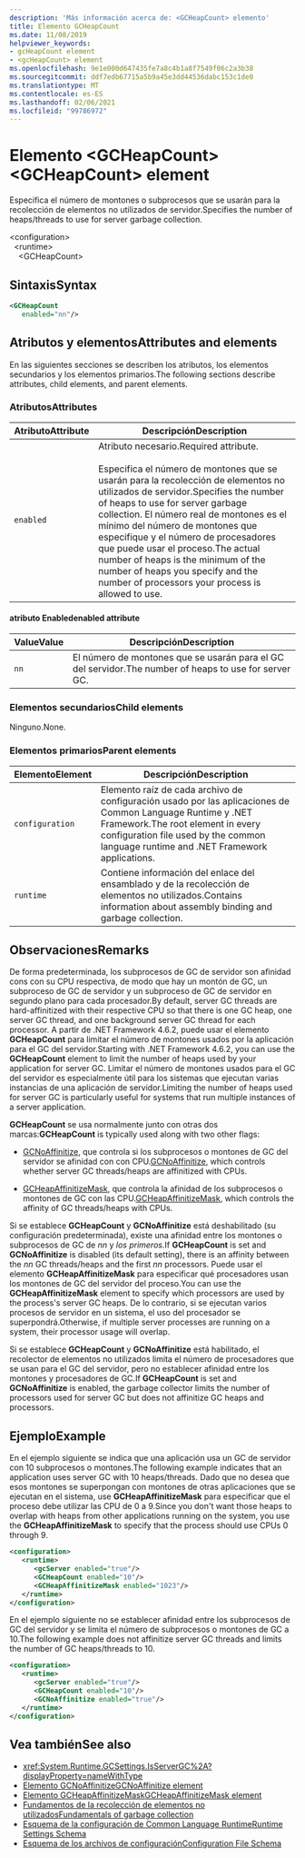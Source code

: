 ```yaml
---
description: 'Más información acerca de: <GCHeapCount> elemento'
title: Elemento GCHeapCount
ms.date: 11/08/2019
helpviewer_keywords:
- gcHeapCount element
- <gcHeapCount> element
ms.openlocfilehash: 9e1e000d647435fe7a8c4b1a8f7549f06c2a3b38
ms.sourcegitcommit: ddf7edb67715a5b9a45e3dd44536dabc153c1de0
ms.translationtype: MT
ms.contentlocale: es-ES
ms.lasthandoff: 02/06/2021
ms.locfileid: "99786972"
---
```

# <a name="gcheapcount-element"></a><span data-ttu-id="61ad3-103">Elemento \<GCHeapCount></span><span class="sxs-lookup"><span data-stu-id="61ad3-103">\<GCHeapCount> element</span></span>

<span data-ttu-id="61ad3-104">Especifica el número de montones o subprocesos que se usarán para la recolección de elementos no utilizados de servidor.</span><span class="sxs-lookup"><span data-stu-id="61ad3-104">Specifies the number of heaps/threads to use for server garbage collection.</span></span>

\<configuration>\
&nbsp;&nbsp;\<runtime>\
&nbsp;&nbsp;&nbsp;&nbsp;\<GCHeapCount>

## <a name="syntax"></a><span data-ttu-id="61ad3-105">Sintaxis</span><span class="sxs-lookup"><span data-stu-id="61ad3-105">Syntax</span></span>

```xml
<GCHeapCount
   enabled="nn"/>
```

## <a name="attributes-and-elements"></a><span data-ttu-id="61ad3-106">Atributos y elementos</span><span class="sxs-lookup"><span data-stu-id="61ad3-106">Attributes and elements</span></span>

<span data-ttu-id="61ad3-107">En las siguientes secciones se describen los atributos, los elementos secundarios y los elementos primarios.</span><span class="sxs-lookup"><span data-stu-id="61ad3-107">The following sections describe attributes, child elements, and parent elements.</span></span>

### <a name="attributes"></a><span data-ttu-id="61ad3-108">Atributos</span><span class="sxs-lookup"><span data-stu-id="61ad3-108">Attributes</span></span>

|<span data-ttu-id="61ad3-109">Atributo</span><span class="sxs-lookup"><span data-stu-id="61ad3-109">Attribute</span></span>|<span data-ttu-id="61ad3-110">Descripción</span><span class="sxs-lookup"><span data-stu-id="61ad3-110">Description</span></span>|
|---------------|-----------------|
|`enabled`|<span data-ttu-id="61ad3-111">Atributo necesario.</span><span class="sxs-lookup"><span data-stu-id="61ad3-111">Required attribute.</span></span><br /><br /><span data-ttu-id="61ad3-112">Especifica el número de montones que se usarán para la recolección de elementos no utilizados de servidor.</span><span class="sxs-lookup"><span data-stu-id="61ad3-112">Specifies the number of heaps to use for server garbage collection.</span></span> <span data-ttu-id="61ad3-113">El número real de montones es el mínimo del número de montones que especifique y el número de procesadores que puede usar el proceso.</span><span class="sxs-lookup"><span data-stu-id="61ad3-113">The actual number of heaps is the minimum of the number of heaps you specify and the number of processors your process is allowed to use.</span></span> |

#### <a name="enabled-attribute"></a><span data-ttu-id="61ad3-114">atributo Enabled</span><span class="sxs-lookup"><span data-stu-id="61ad3-114">enabled attribute</span></span>

|<span data-ttu-id="61ad3-115">Value</span><span class="sxs-lookup"><span data-stu-id="61ad3-115">Value</span></span>|<span data-ttu-id="61ad3-116">Descripción</span><span class="sxs-lookup"><span data-stu-id="61ad3-116">Description</span></span>|
|-----------|-----------------|
|`nn`|<span data-ttu-id="61ad3-117">El número de montones que se usarán para el GC del servidor.</span><span class="sxs-lookup"><span data-stu-id="61ad3-117">The number of heaps to use for server GC.</span></span>|

### <a name="child-elements"></a><span data-ttu-id="61ad3-118">Elementos secundarios</span><span class="sxs-lookup"><span data-stu-id="61ad3-118">Child elements</span></span>

<span data-ttu-id="61ad3-119">Ninguno.</span><span class="sxs-lookup"><span data-stu-id="61ad3-119">None.</span></span>

### <a name="parent-elements"></a><span data-ttu-id="61ad3-120">Elementos primarios</span><span class="sxs-lookup"><span data-stu-id="61ad3-120">Parent elements</span></span>

|<span data-ttu-id="61ad3-121">Elemento</span><span class="sxs-lookup"><span data-stu-id="61ad3-121">Element</span></span>|<span data-ttu-id="61ad3-122">Descripción</span><span class="sxs-lookup"><span data-stu-id="61ad3-122">Description</span></span>|
|-------------|-----------------|
|`configuration`|<span data-ttu-id="61ad3-123">Elemento raíz de cada archivo de configuración usado por las aplicaciones de Common Language Runtime y .NET Framework.</span><span class="sxs-lookup"><span data-stu-id="61ad3-123">The root element in every configuration file used by the common language runtime and .NET Framework applications.</span></span>|
|`runtime`|<span data-ttu-id="61ad3-124">Contiene información del enlace del ensamblado y de la recolección de elementos no utilizados.</span><span class="sxs-lookup"><span data-stu-id="61ad3-124">Contains information about assembly binding and garbage collection.</span></span>|

## <a name="remarks"></a><span data-ttu-id="61ad3-125">Observaciones</span><span class="sxs-lookup"><span data-stu-id="61ad3-125">Remarks</span></span>

<span data-ttu-id="61ad3-126">De forma predeterminada, los subprocesos de GC de servidor son afinidad cons con su CPU respectiva, de modo que hay un montón de GC, un subproceso de GC de servidor y un subproceso de GC de servidor en segundo plano para cada procesador.</span><span class="sxs-lookup"><span data-stu-id="61ad3-126">By default, server GC threads are hard-affinitized with their respective CPU so that there is one GC heap, one server GC thread, and one background server GC thread for each processor.</span></span> <span data-ttu-id="61ad3-127">A partir de .NET Framework 4.6.2, puede usar el elemento **GCHeapCount** para limitar el número de montones usados por la aplicación para el GC del servidor.</span><span class="sxs-lookup"><span data-stu-id="61ad3-127">Starting with .NET Framework 4.6.2, you can use the **GCHeapCount** element to limit the number of heaps used by your application for server GC.</span></span> <span data-ttu-id="61ad3-128">Limitar el número de montones usados para el GC del servidor es especialmente útil para los sistemas que ejecutan varias instancias de una aplicación de servidor.</span><span class="sxs-lookup"><span data-stu-id="61ad3-128">Limiting the number of heaps used for server GC is particularly useful for systems that run multiple instances of a server application.</span></span>

<span data-ttu-id="61ad3-129">**GCHeapCount** se usa normalmente junto con otras dos marcas:</span><span class="sxs-lookup"><span data-stu-id="61ad3-129">**GCHeapCount** is typically used along with two other flags:</span></span>

- <span data-ttu-id="61ad3-130">[GCNoAffinitize](gcnoaffinitize-element.md), que controla si los subprocesos o montones de GC del servidor se afinidad con con CPU.</span><span class="sxs-lookup"><span data-stu-id="61ad3-130">[GCNoAffinitize](gcnoaffinitize-element.md), which controls whether server GC threads/heaps are affinitized with CPUs.</span></span>

- <span data-ttu-id="61ad3-131">[GCHeapAffinitizeMask](gcheapaffinitizemask-element.md), que controla la afinidad de los subprocesos o montones de GC con las CPU.</span><span class="sxs-lookup"><span data-stu-id="61ad3-131">[GCHeapAffinitizeMask](gcheapaffinitizemask-element.md), which controls the affinity of GC threads/heaps with CPUs.</span></span>

<span data-ttu-id="61ad3-132">Si se establece **GCHeapCount** y **GCNoAffinitize** está deshabilitado (su configuración predeterminada), existe una afinidad entre los montones o subprocesos de GC de *nn* y *los primeros.*</span><span class="sxs-lookup"><span data-stu-id="61ad3-132">If **GCHeapCount** is set and **GCNoAffinitize** is disabled (its default setting), there is an affinity between the *nn* GC threads/heaps and the first *nn* processors.</span></span> <span data-ttu-id="61ad3-133">Puede usar el elemento **GCHeapAffinitizeMask** para especificar qué procesadores usan los montones de GC del servidor del proceso.</span><span class="sxs-lookup"><span data-stu-id="61ad3-133">You can use the **GCHeapAffinitizeMask** element to specify which processors are used by the process's server GC heaps.</span></span> <span data-ttu-id="61ad3-134">De lo contrario, si se ejecutan varios procesos de servidor en un sistema, el uso del procesador se superpondrá.</span><span class="sxs-lookup"><span data-stu-id="61ad3-134">Otherwise, if multiple server processes are running on a system, their processor usage will overlap.</span></span>

<span data-ttu-id="61ad3-135">Si se establece **GCHeapCount** y **GCNoAffinitize** está habilitado, el recolector de elementos no utilizados limita el número de procesadores que se usan para el GC del servidor, pero no establecer afinidad entre los montones y procesadores de GC.</span><span class="sxs-lookup"><span data-stu-id="61ad3-135">If **GCHeapCount** is set and **GCNoAffinitize** is enabled, the garbage collector limits the number of processors used for server GC but does not affinitize GC heaps and processors.</span></span>

## <a name="example"></a><span data-ttu-id="61ad3-136">Ejemplo</span><span class="sxs-lookup"><span data-stu-id="61ad3-136">Example</span></span>

<span data-ttu-id="61ad3-137">En el ejemplo siguiente se indica que una aplicación usa un GC de servidor con 10 subprocesos o montones.</span><span class="sxs-lookup"><span data-stu-id="61ad3-137">The following example indicates that an application uses server GC with 10 heaps/threads.</span></span> <span data-ttu-id="61ad3-138">Dado que no desea que esos montones se superpongan con montones de otras aplicaciones que se ejecutan en el sistema, use **GCHeapAffinitizeMask** para especificar que el proceso debe utilizar las CPU de 0 a 9.</span><span class="sxs-lookup"><span data-stu-id="61ad3-138">Since you don't want those heaps to overlap with heaps from other applications running on the system, you use the **GCHeapAffinitizeMask** to specify that the process should use CPUs 0 through 9.</span></span>

```xml
<configuration>
   <runtime>
      <gcServer enabled="true"/>
      <GCHeapCount enabled="10"/>
      <GCHeapAffinitizeMask enabled="1023"/>
   </runtime>
</configuration>
```

<span data-ttu-id="61ad3-139">En el ejemplo siguiente no se establecer afinidad entre los subprocesos de GC del servidor y se limita el número de subprocesos o montones de GC a 10.</span><span class="sxs-lookup"><span data-stu-id="61ad3-139">The following example does not affinitize server GC threads and limits the number of GC heaps/threads to 10.</span></span>

```xml
<configuration>
   <runtime>
      <gcServer enabled="true"/>
      <GCHeapCount enabled="10"/>
      <GCNoAffinitize enabled="true"/>
   </runtime>
</configuration>
```

## <a name="see-also"></a><span data-ttu-id="61ad3-140">Vea también</span><span class="sxs-lookup"><span data-stu-id="61ad3-140">See also</span></span>

- <xref:System.Runtime.GCSettings.IsServerGC%2A?displayProperty=nameWithType>
- [<span data-ttu-id="61ad3-141">Elemento GCNoAffinitize</span><span class="sxs-lookup"><span data-stu-id="61ad3-141">GCNoAffinitize element</span></span>](gcnoaffinitize-element.md)
- [<span data-ttu-id="61ad3-142">Elemento GCHeapAffinitizeMask</span><span class="sxs-lookup"><span data-stu-id="61ad3-142">GCHeapAffinitizeMask element</span></span>](gcheapaffinitizemask-element.md)
- [<span data-ttu-id="61ad3-143">Fundamentos de la recolección de elementos no utilizados</span><span class="sxs-lookup"><span data-stu-id="61ad3-143">Fundamentals of garbage collection</span></span>](../../../../standard/garbage-collection/fundamentals.md)
- [<span data-ttu-id="61ad3-144">Esquema de la configuración de Common Language Runtime</span><span class="sxs-lookup"><span data-stu-id="61ad3-144">Runtime Settings Schema</span></span>](index.md)
- [<span data-ttu-id="61ad3-145">Esquema de los archivos de configuración</span><span class="sxs-lookup"><span data-stu-id="61ad3-145">Configuration File Schema</span></span>](../index.md)
